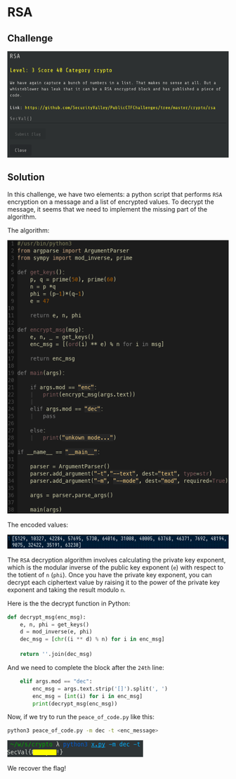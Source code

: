 # RSA

## Challenge

![](../images/rsa1.png)

## Solution

In this challenge, we have two elements: a python script that performs `RSA` encryption on a message and a list of encrypted values. To decrypt the message, it seems that we need to implement the missing part of the algorithm.


The algorithm:

![](../images/rsa2.png)

The encoded values:

![](../images/rsa3.png)

The `RSA` decryption algorithm involves calculating the private key exponent, which is the modular inverse of the public key exponent (`e`) with respect to the totient of `n` (`phi`). Once you have the private key exponent, you can decrypt each ciphertext value by raising it to the power of the private key exponent and taking the result modulo `n`.

Here is the the decrypt function in Python:
```python
def decrypt_msg(enc_msg):
    e, n, phi = get_keys()
    d = mod_inverse(e, phi)
    dec_msg = [chr((i ** d) % n) for i in enc_msg]

    return ''.join(dec_msg)
```

And we need to complete the block after the `24th` line:
```python
    elif args.mod == "dec":
        enc_msg = args.text.strip('[]').split(', ')
        enc_msg = [int(i) for i in enc_msg]
        print(decrypt_msg(enc_msg))
```

Now, if we try to run the `peace_of_code.py` like this:
```bash
python3 peace_of_code.py -m dec -t <enc_message>
```

![](../images/rsa4.png)

We recover the flag!
